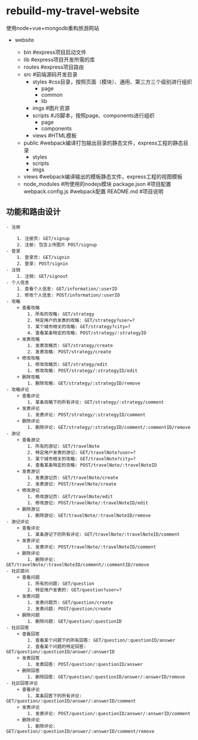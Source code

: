 # rebuild-my-travel-website
使用node+vue+mongodb重构旅游网站
- website

    - bin                    #express项目启动文件
    - lib                    #express项目开发所需的库
    + routes                #express项目路由
    - src                    #前端源码开发目录
        - styles            #css目录，按照页面（模块）、通用、第三方三个级别进行组织
            + page
            + common
            + lib
        + imgs                #图片资源
        - scripts            #JS脚本，按照page、components进行组织
            + page
            + components
        + views                #HTML模板
    - public                #webpack编译打包输出目录的静态文件，express工程的静态目录
        + styles
        + scripts
        + imgs
    + views                    #webpack编译输出的模板静态文件，express工程的视图模板
    + node_modules            #所使用的nodejs模块
    package.json            #项目配置
    webpack.config.js        #webpack配置
    README.md                #项目说明

## 功能和路由设计

    - 注册

        1. 注册页: GET/signup
        2. 注册: 包含上传图片 POST/signup
    - 登录
        1. 登录页: GET/signin
        2. 登录: POST/signin
    - 注销
        1. 注销: GET/signout
    - 个人信息
        1. 查看个人信息: GET/information/:userID
        2. 修改个人信息: POST/information/:userID
    - 攻略
        + 查看攻略
            1. 所有的攻略: GET/strategy
            2. 特定用户的发表的攻略: GET/strategy?user=?
            3. 某个城市相关的攻略: GET/strategy?city=?
            4. 查看某条特定的攻略: POST/strategy/:strategyID
        + 发表攻略
            1. 发表攻略页: GET/strategy/create
            2. 发表攻略: POST/strategy/create
        + 修改攻略
            1. 修改攻略页: GET/strategy/edit
            1. 修改攻略: POST/strategy/:strategyID/edit
        + 删除攻略
            1. 删除攻略: GET/strategy/:strategyID/remove
    - 攻略评论
        + 查看评论
            1. 某条攻略下的所有评论: GET/strategy/:strategy/comment
        + 发表评论
            1. 发表评论: POST/strategy/:strategyID/comment
        + 删除评论
            1. 删除评论: GET/strategy/:strategyID/comment/:commentID/remove
    - 游记
        + 查看游记
            1. 所有的游记: GET/travelNote
            2. 特定用户发表的游记: GET/travelNote?user=?
            3. 某个城市相关的攻略: GET/travelNote?city=?
            4. 查看某条特定的攻略: POST/travelNote/:travelNoteID
        + 发表游记
            1. 发表游记页: GET/travelNote/create
            2. 发表游记: POST/travelNote/create
        + 修改游记
            1. 修改游记页: GET/travelNote/edit
            1. 修改游记: POST/travelNote/:travelNoteID/edit
        + 删除游记
            1. 删除游记: GET/travelNote/:travelNoteID/remove
    - 游记评论
        + 查看评论
            1. 某条游记下的所有评论: GET/travelNote/:travelNoteID/comment
        + 发表评论
            1. 发表评论: POST/travelNote/:travelNoteID/comment
        + 删除评论
            1. 删除评论: GET/travelNote/:travelNoteID/comment/:commentID/remove
    - 社区提问
        + 查看问题
            1. 所有的问题: GET/question
            2. 特定用户发表的: GET/question?user=?
        + 发表问题
            1. 发表问题页: GET/question/create
            2. 发表问题: POST/question/create
        + 删除问题
            1. 删除问题: GET/question/:questionID
    - 社区回答
        + 查看回答
            1. 查看某个问题下的所有回答: GET/question/:questionID/answer
            2. 查看某个问题的特定回答: GET/question/:questionID/answer/:answerID
        + 发表回答
            1. 发表回答: POST/question/:questionID/answer
        + 删除回答
            1. 删除回答: GET/question/:questionID/answer/:answerID/remove
    - 社区回答评论
        + 查看评论
            1. 某条回答下的所有评论: GET/question/:questionID/answer/:answerID/comment
        + 发表评论
            1. 发表评论: POST/question/:questionID/answer/:answerID/comment
        + 删除评论
            1. 删除评论: GET/question/:questionID/answer/:answerID/comment/remove
